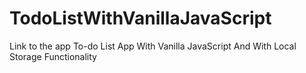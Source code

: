 # TodoListWithVanillaJavaScript
Link to the app <a href="https://unruffled-haibt-7199b0.netlify.app/" target=_blank></a>
To-do List App With Vanilla JavaScript And With Local Storage Functionality  
